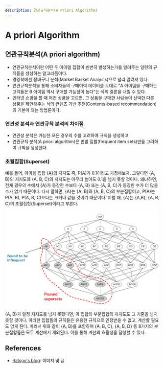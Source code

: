 ```yaml
---
description: 연관규칙분석(A Priori Algorithm)
---
```


# A priori Algorithm

## 연관규칙분석\(A priori algorithm\)

* 연관규칙분석이란 어떤 두 아이템 집합이 빈번히 발생하는가를 알려주는 일련의 규칙들을 생성하는 알고리즘이다.
* 경영학에선 장바구니 분석\(Market Basket Analysis\)으로 널리 알려져 있다.
* 연관규칙분석을 통해 소비자들의 구매이력 데이터를 토대로 "A 아이템을 구매하는 고객들은 B 아이템 역시 구매할 가능성이 높다"는 식의 결론을 내릴 수 있다.
* 인터넷 쇼핑을 할 때 어떤 상품을 고르면, 그 상품을 구매한 사람들이 선택한 다른 상품을 제안해주는 식의 컨텐츠 기반 추천\(Contents-based recommendation\)의 기본이 되는 방법론이다.

### 연관성 분석과 연관규칙 분석의 차이점

* 연관성 분석은 가능한 모든 경우의 수를 고려하여 규칙을 생성하고
* 연관규칙 분석\(A priori algorithm\)은 빈발 집합\(frequent item sets\)만을 고려하여 규칙을 생성한다.

### 초월집합\(Superset\)

예를 들어, 아이템 집합 {A}의 지지도 즉, P\(A\)가 0.1이라고 가정해보자. 그렇다면 {A, B}의 지지도와 {A, B, C}의 지지도는 아무리 높아도 0.1을 넘지 못할 것이다. 왜냐하면, 전체 경우의 수에서 {A}가 등장한 수보다 {A, B} 또는 {A, B, C}가 등장한 수가 더 많을 수가 없기 때문이다. 다시 말하면, {A}는 {A, B}와 {A, B, C}의 부분집합이고, P\(A\)는 P\(A, B\), P\(A, B, C\)보다는 크거나 같을 것이기 때문이다. 이럴 때, {A}는 {A,B}, {A, B, C}의 초월집합\(Superset\)이라고 부른다.

![&#xC77C;&#xC815; &#xC9C0;&#xC9C0;&#xB3C4;&#xB97C; &#xB118;&#xC9C0; &#xBABB;&#xD558;&#xB294; &#xC544;&#xC774;&#xD15C; &#xC9D1;&#xD569;&#xC740; &#xACC4;&#xC0B0;&#xC5D0;&#xC11C; &#xC81C;&#xC678;&#xB41C;&#xB2E4;.](../.gitbook/assets/image.png)

{A, B}가 일정 지지도를 넘지 못했다면, 이 집합의 부분집합의 지지도도 그 기준을 넘지 못할 것이다. 이러한 집합들의 규칙들은 유용한 규칙으로 인정받을 수 없고, 계산할 필요도 없게 된다. 따라서 위와 같이 {A, B}를 포함하여 {A, B, C}, {A, B, D} 등 8가지의 부분집합들은 모두 계산에서 제외된다. 이를 통해 계산의 효율성을 달성할 수 있다.

## References

* [Ratsgo's blog](https://ratsgo.github.io/machine%20learning/2017/04/08/apriori/): 이미지 및 글

  


